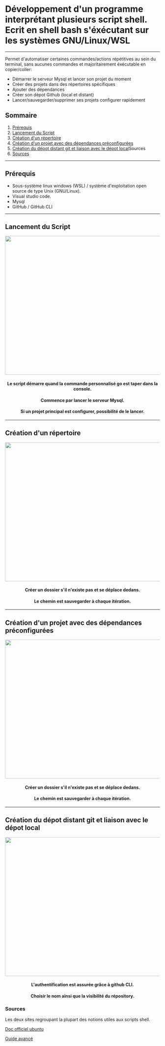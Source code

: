 
# Développement d'un programme interprétant plusieurs script shell. Ecrit en shell bash s'éxécutant sur les systèmes GNU/Linux/WSL
***

Permet d'automatiser certaines commandes/actions répétitives au sein du terminal, sans aucunes commandes et majoritairement éxécutable en copier/coller:
* Démarrer le serveur Mysql et lancer son projet du moment
* Créer des projets dans des répertoires spécifiques 
* Ajouter des dépendances
* Créer son dépot Github (local et distant)
* Lancer/sauvegarder/supprimer ses projets configurer rapidement

## Sommaire
1. [Prérequis](#prérequis)
2. [Lancement du Script](#lancement)
3. [Création d'un répertoire](#répertoire)
4. [Création d'un projet avec des dépendances préconfigurées](#full)
5. [Création du dépot distant git et liaison avec le dépot local](#git)Sources
6. [Sources](#sources)

***

## Prérequis
<a name="prérequis"></a>
* Sous-système linux windows (WSL) / système d'exploitation open source de type Unix (GNU/Linux). 
* Visual studio code.
* Mysql
* GitHub / GitHub CLI

***

## Lancement du Script

<a name="lancement"></a>
<p align = "center">
  <img src = "https://imagizer.imageshack.com/img922/9017/Y351Bk.gif" width = 800 height="450">
</p>

<h4 align="center">Le script démarre quand la commande personnalisé go est taper dans la console.</h4>

<h4 align="center">Commence par lancer le serveur Mysql.</h4>

<h4 align="center">Si un projet principal est configurer, possibilité de le lancer.</h4>

***
## Création d'un répertoire
<a name="répertoire"></a>
<p align = "center">
  <img src = "https://imagizer.imageshack.com/img922/5500/bwoVzS.gif" width = 800 height="450">
</p>

<h4 align="center">Créer un dossier s'il n'existe pas et se déplace dedans.</h4>

<h4 align="center">Le chemin est sauvegarder à chaque itération.</h4>

***
## Création d'un projet avec des dépendances préconfigurées
<a name="full"></a>
<p align = "center">
  <img src = "https://imagizer.imageshack.com/img924/9575/hS1MZw.gif" width = 800 height="450">
</p>

<h4 align="center">Créer un dossier s'il n'existe pas et se déplace dedans.</h4>

<h4 align="center">Le chemin est sauvegarder à chaque itération.</h4>

***
## Création du dépot distant git et liaison avec le dépot local
<a name="git"></a>
<p align = "center">
  <img src = "https://imagizer.imageshack.com/img924/2748/W4r9Tv.gif" width = 800 height="450">
</p>

<h4 align="center">L'authentification est assurée grâce à github CLI.</h4>

<h4 align="center">Choisir le nom ainsi que la visibilité du répository.</h4>









### Sources
<a name="sources"></a>
Les deux sites regroupant la plupart des notions utiles aux scripts shell.

[Doc officiel ubuntu](https://doc.ubuntu-fr.org/tutoriel/script_shell)

[Guide avancé](https://abs.traduc.org/abs-fr/index.html)

